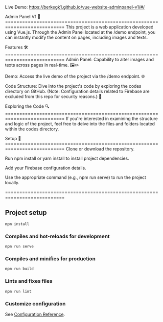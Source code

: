 Live Demo: https://berkegk1.github.io/vue-website-adminpanel-v1/#/


Admin Panel V1 🚀 ===========================================================================
This project is a web application developed using Vue.js. Through the Admin Panel located at the /demo endpoint, you can instantly modify the content on pages, including images and texts.

Features 🛠 ===========================================================================
Admin Panel: Capability to alter images and texts across pages in real-time. 🖼✏️

Demo: Access the live demo of the project via the /demo endpoint. 🌐

Code Structure: Dive into the project's code by exploring the codes directory on GitHub. (Note: Configuration details related to Firebase are excluded from this repo for security reasons.) 📁

Exploring the Code 🔍 ===========================================================================
If you're interested in examining the structure and logic of the project, feel free to delve into the files and folders located within the codes directory.

Setup 🚧 ===========================================================================
Clone or download the repository.

Run npm install or yarn install to install project dependencies.

Add your Firebase configuration details.

Use the appropriate command (e.g., npm run serve) to run the project locally.

===========================================================================
## Project setup
```
npm install
```

### Compiles and hot-reloads for development
```
npm run serve
```

### Compiles and minifies for production
```
npm run build
```

### Lints and fixes files
```
npm run lint
```

### Customize configuration
See [Configuration Reference](https://cli.vuejs.org/config/).
